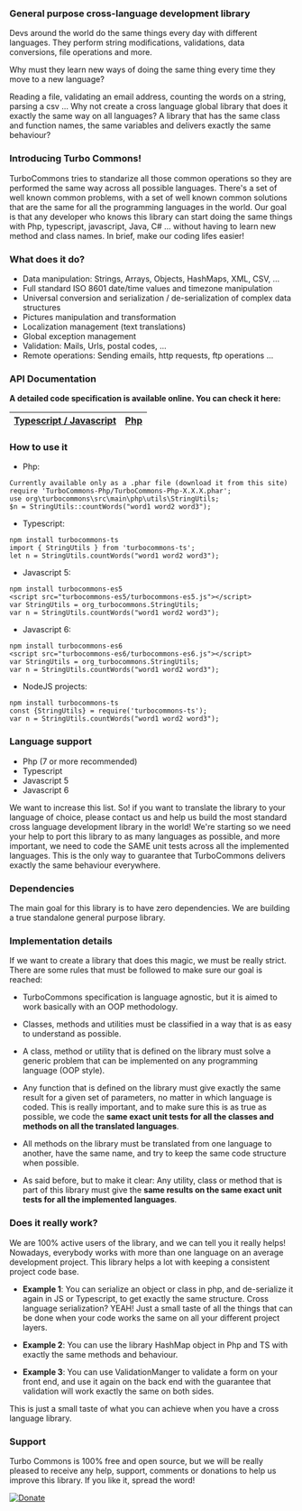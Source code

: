 ### General purpose cross-language development library
Devs around the world do the same things every day with different languages. They perform string modifications, validations, data conversions, file operations and more.

Why must they learn new ways of doing the same thing every time they move to a new language?

Reading a file, validating an email address, counting the words on a string, parsing a csv ... Why not create a cross language global library that does it exactly the same way on all languages? A library that has the same class and function names, the same variables and delivers exactly the same behaviour?

### Introducing Turbo Commons!
TurboCommons tries to standarize all those common operations so they are performed the same way across all possible languages. There's a set of well known common problems, with a set of well known common solutions that are the same for all the programming languages in the world. Our goal is that any developer who knows this library can start doing the same things with Php, typescript, javascript, Java, C# ... without having to learn new method and class names. In brief, make our coding lifes easier!

### What does it do?
- Data manipulation: Strings, Arrays, Objects, HashMaps, XML, CSV, ...
- Full standard ISO 8601 date/time values and timezone manipulation
- Universal conversion and serialization / de-serialization of complex data structures
- Pictures manipulation and transformation
- Localization management (text translations) 
- Global exception management
- Validation: Mails, Urls, postal codes, ...
- Remote operations: Sending emails, http requests, ftp operations ...

### API Documentation
**A detailed code specification is available online. You can check it here:**

| [Typescript / Javascript](https://turbocommons.org/data/storage/docs-api/ts/globals.html) | [Php](https://turbocommons.org/data/storage/docs-api/php/namespaces/org.html) |
|-------------------------------------------------------------------------------------------|-------------------------------------------------------------------------------|

### How to use it

- Php:
```
Currently available only as a .phar file (download it from this site)
require 'TurboCommons-Php/TurboCommons-Php-X.X.X.phar';
use org\turbocommons\src\main\php\utils\StringUtils;
$n = StringUtils::countWords("word1 word2 word3");
```
- Typescript:
```
npm install turbocommons-ts
import { StringUtils } from 'turbocommons-ts';
let n = StringUtils.countWords("word1 word2 word3");
```
- Javascript 5:
```
npm install turbocommons-es5
<script src="turbocommons-es5/turbocommons-es5.js"></script>
var StringUtils = org_turbocommons.StringUtils;
var n = StringUtils.countWords("word1 word2 word3");
```
- Javascript 6:
```
npm install turbocommons-es6
<script src="turbocommons-es6/turbocommons-es6.js"></script>
var StringUtils = org_turbocommons.StringUtils;
var n = StringUtils.countWords("word1 word2 word3");
```
- NodeJS projects:
```
npm install turbocommons-ts
const {StringUtils} = require('turbocommons-ts');
var n = StringUtils.countWords("word1 word2 word3");
```

### Language support

- Php (7 or more recommended)
- Typescript
- Javascript 5
- Javascript 6

We want to increase this list. So! if you want to translate the library to your language of choice, please contact us and help us build the most standard cross language development library in the world! We're starting so we need your help to port this library to as many languages as possible, and more important, we need to code the SAME unit tests across all the implemented languages. This is the only way to guarantee that TurboCommons delivers exactly the same behaviour everywhere.

### Dependencies
The main goal for this library is to have zero dependencies. We are building a true standalone general purpose library.

### Implementation details
If we want to create a library that does this magic, we must be really strict. There are some rules that must be followed to make sure our goal is reached:

- TurboCommons specification is language agnostic, but it is aimed to work basically with an OOP methodology.

- Classes, methods and utilities must be classified in a way that is as easy to understand as possible.

- A class, method or utility that is defined on the library must solve a generic problem that can be implemented on any programming language (OOP style).

- Any function that is defined on the library must give exactly the same result for a given set of parameters, no matter in which language is coded. This is really important, and to make sure this is as true as possible, we code the **same exact unit tests for all the classes and methods on all the translated languages**.

- All methods on the library must be translated from one language to another, have the same name, and try to keep the same code structure when possible.

- As said before, but to make it clear: Any utility, class or method that is part of this library must give the **same results on the same exact unit tests for all the implemented languages**.

### Does it really work?
We are 100% active users of the library, and we can tell you it really helps! Nowadays, everybody works with more than one language on an average development project. This library helps a lot with keeping a consistent project code base.

- **Example 1**: You can serialize an object or class in php, and de-serialize it again in JS or Typescript, to get exactly the same structure. Cross language serialization? YEAH! Just a small taste of all the things that can be done when your code works the same on all your different project layers.

- **Example 2**: You can use the library HashMap object in Php and TS with exactly the same methods and behaviour.

- **Example 3**: You can use ValidationManger to validate a form on your front end, and use it again on the back end with the guarantee that validation will work exactly the same on both sides.

This is just a small taste of what you can achieve when you have a cross language library.

### Support
Turbo Commons is 100% free and open source, but we will be really pleased to receive any help, support, comments or donations to help us improve this library. If you like it, spread the word!

[![Donate](https://turbocommons.org/view/views/home/donate-button.png)](https://www.paypal.com/cgi-bin/webscr?cmd=_donations&business=53MJ6SY66WZZ2&lc=ES&item_name=TurboCommons&no_note=0&cn=A%c3%b1adir%20instrucciones%20especiales%20para%20el%20vendedor%3a&no_shipping=2&currency_code=EUR&bn=PP%2dDonationsBF%3abtn_donateCC_LG%2egif%3aNonHosted)
